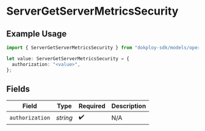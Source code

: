 # ServerGetServerMetricsSecurity

## Example Usage

```typescript
import { ServerGetServerMetricsSecurity } from "dokploy-sdk/models/operations";

let value: ServerGetServerMetricsSecurity = {
  authorization: "<value>",
};
```

## Fields

| Field              | Type               | Required           | Description        |
| ------------------ | ------------------ | ------------------ | ------------------ |
| `authorization`    | *string*           | :heavy_check_mark: | N/A                |